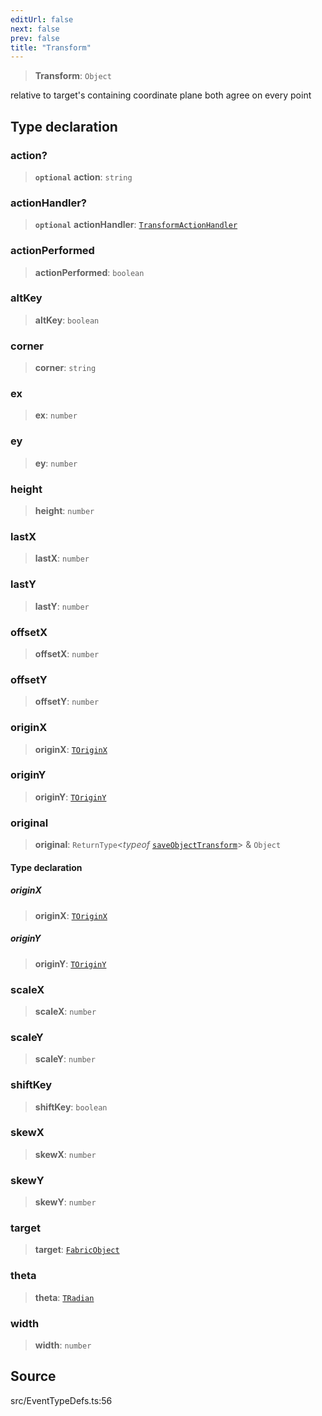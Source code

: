 ```yaml
---
editUrl: false
next: false
prev: false
title: "Transform"
---
```


> **Transform**: `Object`

relative to target's containing coordinate plane
both agree on every point

## Type declaration

### action?

> **`optional`** **action**: `string`

### actionHandler?

> **`optional`** **actionHandler**: [`TransformActionHandler`](TransformActionHandler.md)

### actionPerformed

> **actionPerformed**: `boolean`

### altKey

> **altKey**: `boolean`

### corner

> **corner**: `string`

### ex

> **ex**: `number`

### ey

> **ey**: `number`

### height

> **height**: `number`

### lastX

> **lastX**: `number`

### lastY

> **lastY**: `number`

### offsetX

> **offsetX**: `number`

### offsetY

> **offsetY**: `number`

### originX

> **originX**: [`TOriginX`](TOriginX.md)

### originY

> **originY**: [`TOriginY`](TOriginY.md)

### original

> **original**: `ReturnType`\<*typeof* [`saveObjectTransform`](../namespaces/util/functions/saveObjectTransform.md)\> & `Object`

#### Type declaration

##### originX

> **originX**: [`TOriginX`](TOriginX.md)

##### originY

> **originY**: [`TOriginY`](TOriginY.md)

### scaleX

> **scaleX**: `number`

### scaleY

> **scaleY**: `number`

### shiftKey

> **shiftKey**: `boolean`

### skewX

> **skewX**: `number`

### skewY

> **skewY**: `number`

### target

> **target**: [`FabricObject`](../classes/FabricObject.md)

### theta

> **theta**: [`TRadian`](TRadian.md)

### width

> **width**: `number`

## Source

src/EventTypeDefs.ts:56
